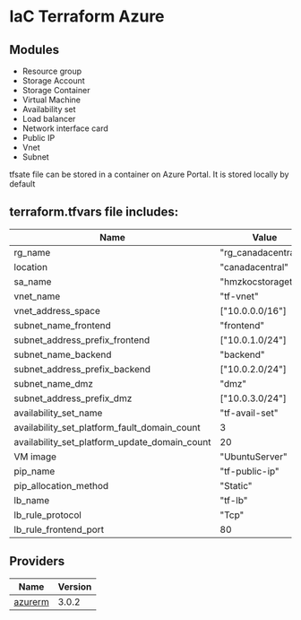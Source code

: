 # IaC Terraform Azure
## Modules
- Resource group
- Storage Account
- Storage Container
- Virtual Machine
- Availability set
- Load balancer
- Network interface card
- Public IP
- Vnet
- Subnet

tfsate file can be stored in a container on Azure Portal. 
It is stored locally by default




## terraform.tfvars file includes:
| Name | Value |
|------|---------|
rg_name  | "rg_canadacentral"
location | "canadacentral"
sa_name                     | "hmzkocstoragetest"
vnet_name          | "tf-vnet"
vnet_address_space | ["10.0.0.0/16"]
subnet_name_frontend          | "frontend"
subnet_address_prefix_frontend | ["10.0.1.0/24"]
subnet_name_backend            | "backend"
subnet_address_prefix_backend  | ["10.0.2.0/24"]
subnet_name_dmz                | "dmz"
subnet_address_prefix_dmz      |["10.0.3.0/24"]
availability_set_name                         | "tf-avail-set"
availability_set_platform_fault_domain_count  | 3
availability_set_platform_update_domain_count | 20
VM image              | "UbuntuServer"
pip_name              | "tf-public-ip"
pip_allocation_method | "Static"
lb_name                                | "tf-lb"
lb_rule_protocol                       | "Tcp"
lb_rule_frontend_port                  | 80

## Providers

| Name | Version |
|------|---------|
| <a name="provider_azurerm"></a> [azurerm](#provider\_azurerm) | 3.0.2 |
